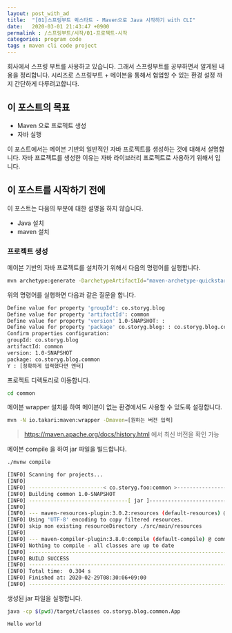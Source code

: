 ```yaml
---
layout: post_with_ad
title:  "[01]스프링부트 퀵스타트 - Maven으로 Java 시작하기 with CLI"
date:   2020-03-01 21:43:47 +0900
permalink : /스프링부트/시작/01-프로젝트-시작
categories: program code
tags : maven cli code project
---
```


회사에서 스프링 부트를 사용하고 있습니다. 그래서 스프링부트를 공부하면서 알게된 내용을 정리합니다. 시리즈로 스프링부트 + 메이븐을 통해서 협업할 수 있는 환경 설정 까지 간단하게 다루려고합니다.

## 이 포스트의 목표

* Maven 으로 프로젝트 생성
* 자바 실행

이 포스트에서는 메이븐 기반의 일반적인 자바 프로젝트를 생성하는 것에 대해서 설명합니다. 자바 프로젝트를 생성한 이유는 자바 라이브러리 프로젝트로 사용하기 위해서 입니다.

## 이 포스트를 시작하기 전에

이 포스트는 다음의 부분에 대한 설명을 하지 않습니다.

* Java 설치
* maven 설치

### 프로젝트 생성

메이븐 기반의 자바 프로젝트를 설치하기 위해서 다음의 명령어를 실행합니다.

``` sh
mvn archetype:generate -DarchetypeArtifactId="maven-archetype-quickstart" -DarchetypeGroupId="org.apache.maven.archetypes" -DarchetypeVersion="1.4"
```

위의 명령어를 실행하면 다음과 같은 질문을 합니다.

``` sh
Define value for property 'groupId': co.storyg.blog
Define value for property 'artifactId': common
Define value for property 'version' 1.0-SNAPSHOT: : 
Define value for property 'package' co.storyg.blog: : co.storyg.blog.common
Confirm properties configuration:
groupId: co.storyg.blog
artifactId: common
version: 1.0-SNAPSHOT
package: co.storyg.blog.common
Y : [정확하게 입력했다면 엔터]
```

프로젝트 디렉토리로 이동합니다.

``` sh
cd common
```

메이븐 wrapper 설치를 하여 메이븐이 없는 환경에서도 사용할 수 있도록 설정합니다.

``` sh
mvn -N io.takari:maven:wrapper -Dmaven=[원하는 버전 입력]
```

> https://maven.apache.org/docs/history.html 에서 최신 버전을 확인 가능

메이븐 compile 을 하여 jar 파일을 빌드합니다.

``` sh
./mvnw compile
```

``` sh
[INFO] Scanning for projects...
[INFO] 
[INFO] ------------------------< co.storyg.foo:common >------------------------
[INFO] Building common 1.0-SNAPSHOT
[INFO] --------------------------------[ jar ]---------------------------------
[INFO] 
[INFO] --- maven-resources-plugin:3.0.2:resources (default-resources) @ common ---
[INFO] Using 'UTF-8' encoding to copy filtered resources.
[INFO] skip non existing resourceDirectory ./src/main/resources
[INFO] 
[INFO] --- maven-compiler-plugin:3.8.0:compile (default-compile) @ common ---
[INFO] Nothing to compile - all classes are up to date
[INFO] ------------------------------------------------------------------------
[INFO] BUILD SUCCESS
[INFO] ------------------------------------------------------------------------
[INFO] Total time:  0.304 s
[INFO] Finished at: 2020-02-29T08:30:06+09:00
[INFO] ------------------------------------------------------------------------
```
생성된 jar 파일을 실행합니다.

``` sh
java -cp $(pwd)/target/classes co.storyg.blog.common.App 
```

``` sh
Hello world
```